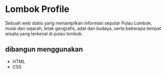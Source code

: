 # Lombok Profile
Sebuah web statis yang menampilkan informasi seputar Pulau Lombok, mulai dari sejarah, letak geografis, adat dan budaya, serta beberapa tempat wisata yang terkenal di pulau lombok.

## dibangun menggunakan
* HTML
* CSS